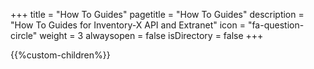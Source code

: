 +++
title = "How To Guides"
pagetitle = "How To Guides"
description = "How To Guides for Inventory-X API and Extranet"
icon = "fa-question-circle" 
weight = 3
alwaysopen = false
isDirectory = false
+++

{{%custom-children%}}